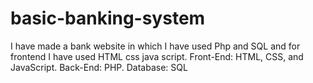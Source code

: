 # basic-banking-system
I have made a bank website in which I have used Php and SQL and for frontend I have used HTML css java script.
Front-End: HTML, CSS, and JavaScript.
Back-End: PHP.
Database: SQL
